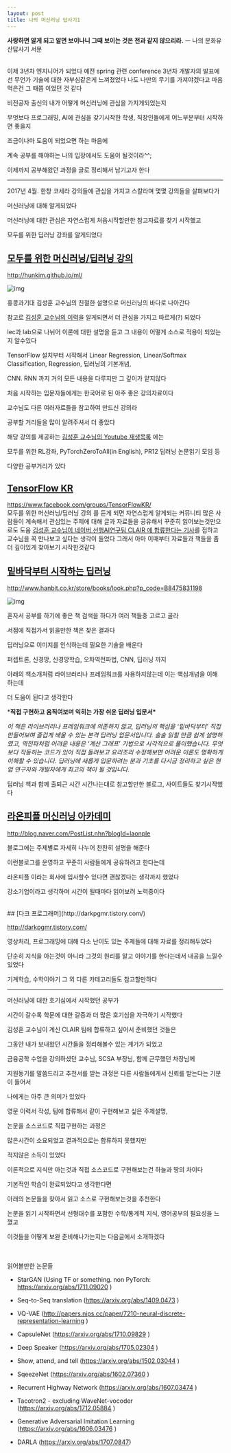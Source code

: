 ```yaml
---
layout: post
title: 나의 머신러닝 답사기1
---
```


**사랑하면 알게 되고 알면 보이나니 그때 보이는 것은 전과 같지 않으리라.**
ㅡ 나의 문화유산답사기 서문

<br>
이제 3년차 엔지니어가 되었다
예전 spring 관련 conference 3년차 개발자의 발표에선 무언가 기술에 대한 자부심같은게 느껴졌었다
나도 나만의 무기를 가져야겠다고 마음먹은건 그 때쯤 이었던 것 같다



비전공자 출신의 내가 어떻게 머신러닝에 관심을 가지게되었는지

무엇보다 프로그래밍, AI에 관심을 갖기시작한 학생, 직장인들에게 어느부분부터 시작하면 좋을지 

조금이나마 도움이 되었으면 하는 마음에

계속 공부를 해야하는 나의 입장에서도 도움이 될것이라^^;

이제까지 공부해왔던 과정을 글로 정리해서 남기고자 한다





<hr>





2017년 4월. 한창 코세라 강의들에 관심을 가지고 스칼라며 몇몇 강의들을 살펴보다가

머신러닝에 대해 알게되었다

머신러닝에 대한 관심은 자연스럽게 처음시작할만한 참고자료를 찾기 시작했고

모두를 위한 딥러닝 강좌를 알게되었다
<br>


## [모두를 위한 머신러닝/딥러닝 강의](http://hunkim.github.io/ml/) 

http://hunkim.github.io/ml/

![img](http://cfile3.uf.tistory.com/image/9979CA485AAC9AB10D1E33)





홍콩과기대 김성훈 교수님의 친절한 설명으로 머신러닝의 바다로 나아간다

참고로 [김성훈 교수님의 이력](http://m.mt.co.kr/renew/view.html?no=2013052615345024115&googleamp)을 알게되면서 더 관심을 가지고 따르게(?) 되었다

lec과 lab으로 나뉘어 이론에 대한 설명을 듣고 그 내용이 어떻게 소스로 적용이 되었는지 알수있다

TensorFlow 설치부터 시작해서 Linear Regression, Linear/Softmax Classification, Regression, 딥러닝의 기본개념,

CNN. RNN 까지 거의 모든 내용을 다루지만 그 깊이가 얕지않다

처음 시작하는 입문자들에게는 한국어로 된 아주 좋은 강의자료이다



교수님도 다른 여러자료들을 참고하여 만드신 강의라

공부할 거리들을 많이 알려주셔서 더 좋았다



해당 강의를 제공하는 [김성훈 교수님의 Youtube 재생목록](https://www.youtube.com/user/hunkims/playlists) 에는 

모두를 위한 RL강좌, PyTorchZeroToAll(in English), PR12 딥러닝 논문읽기 모임 등 

다양한 공부거리가 있다
<br>




## [TensorFlow KR](https://www.facebook.com/groups/TensorFlowKR/)
https://www.facebook.com/groups/TensorFlowKR/
<br>
모두를 위한 머신러닝/딥러닝 강의 를 듣게 되면 자연스럽게 알게되는 커뮤니티
많은 사람들이 계속해서 관심있는 주제에 대해 글과 자료들을 공유해서 꾸준히 읽어보는것만으로도 도움
[김성훈 교수님이 네이버 선행AI연구팀 CLAIR 에 합류한다는 기사](http://m.zdnet.co.kr/news_view.asp?article_id=20170907095125#imadnews)를 접하고 교수님을 꼭 만나보고 싶다는
생각이 들었다 그래서 아마 이때부터 자료들과 책들을 좀 더 깊이있게 찾아보기 시작한것같다
<br>
## [밑바닥부터 시작하는 딥러닝](http://www.hanbit.co.kr/store/books/look.php?p_code=B8475831198)
http://www.hanbit.co.kr/store/books/look.php?p_code=B8475831198

![img](http://cfile1.uf.tistory.com/image/99A591335AAC9B303C4476)



혼자서 공부를 하기에 좋은 책 검색을 하다가 여러 책들중 고르고 골라 

서점에 직접가서 읽을만한 책은 찾은 결과다

딥러닝으로 이미지를 인식하는데 필요한 기술을 배운다

퍼셉트론, 신경망, 신경망학습, 오차역전파법, CNN, 딥러닝 까지 

아래의 책소개처럼 라이브러리나 프레임워크를 사용하지않는데 이는 핵심개념을 이해하는데

더 도움이 된다고 생각한다



***직접 구현하고 움직여보며 익히는 가장 쉬운 딥러닝 입문서\*** 

 *이 책은 라이브러리나 프레임워크에 의존하지 않고, 딥러닝의 핵심을 ‘밑바닥부터’ 직접 만들어보며 즐겁게 배울 수 있는 본격 딥러닝 입문서입니다. 술술 읽힐 만큼 쉽게 설명하였고, 역전파처럼 어려운 내용은 ‘계산 그래프’ 기법으로 시각적으로 풀이했습니다. 무엇보다 작동하는 코드가 있어 직접 돌려보고 요리조리 수정해보면 어려운 이론도 명확하게 이해할 수 있습니다. 딥러닝에 새롭게 입문하려는 분과 기초를 다시금 정리하고 싶은 현업 연구자와 개발자에게 최고의 책이 될 것입니다.*





딥러닝 책과 함께 출퇴근 시간 시간나는대로 참고할만한 블로그, 사이트들도 찾기시작했다
<br>
## [라온피플 머신러닝 아카데미](http://blog.naver.com/PostList.nhn?blogId=laonple)

http://blog.naver.com/PostList.nhn?blogId=laonple



블로그에는 주제별로 자세히 나누어 찬찬히 설명을 해준다

이런블로그를 운영하고 꾸준히 사람들에게 공유하려고 한다는데

라온피플 이라는 회사에 입사할수 있다면 괜찮겠다는 생각까지 했었다

강소기업이라고 생각하며 시간이 될때마다 읽어보려 노력중이다




<br>
## [다크 프로그래머](http://darkpgmr.tistory.com/)

http://darkpgmr.tistory.com/



영상처리, 프로그래밍에 대해 다소 난이도 있는 주제들에 대해 자료를 정리해두었다

단순히 지식을 아는것이 아니라 그것의 원리를 알고 이야기를 한다는데서 내공을 느낄수있었다

기계학습, 수학이야기 그 외 다른 카테고리들도 참고할만하다
<br>




<hr>





머신러닝에 대한 호기심에서 시작했던 공부가

시간이 갈수록 학문에 대한 갈증과 더 많은 호기심을 자극하기 시작했다

김성훈 교수님이 계신 CLAIR 팀에 합류하고 싶어서 준비했던 것들은

그동안 내가 보내왔던 시간들을 정리해볼수 있는 계기가 되었고

금융공학 수업을 강의하셨던 교수님, SCSA 부장님, 함께 근무했던 차장님께

지원동기를 말씀드리고 추천서를 받는 과정은 다른 사람들에게서 신뢰를 받는다는 기분이 들어서

나에게는 아주 큰 의미가 있었다



 영문 이력서 작성, 팀에 합류해서 같이 구현해보고 싶은 주제설명,

논문을 소스코드로 직접구현하는 과정은

많은시간이 소요되었고 결과적으로는 합류하지 못했지만

적지않은 소득이 있었다



이론적으로 지식만 아는것과 직접 소스코드로 구현해보는건  하늘과 땅의 차이다

기본적인 학습이 완료되었다고 생각한다면

아래의 논문들을 찾아서 읽고 소스로 구현해보는것을 추천한다

논문을 읽기 시작하면서 선형대수를 포함한 수학/통계적 지식, 영어공부의 필요성을 느꼈고

이것들을 어떻게 보완 준비해나가는지는 다음글에서 소개하겠다


<br><br>
읽어볼만한 논문들

- StarGAN (Using TF or something. non PyTorch: https://arxiv.org/abs/1711.09020 )
- Seq-to-Seq translation (https://arxiv.org/abs/1409.0473 )

- VQ-VAE (http://papers.nips.cc/paper/7210-neural-discrete-representation-learning )
- CapsuleNet (https://arxiv.org/abs/1710.09829 )
- Deep Speaker (https://arxiv.org/abs/1705.02304 )
- Show, attend, and tell (https://arxiv.org/abs/1502.03044 )
- SqeezeNet (https://arxiv.org/abs/1602.07360 )
- Recurrent Highway Network (https://arxiv.org/abs/1607.03474 )
- Tacotron2 - excluding WaveNet-vocoder (https://arxiv.org/abs/1712.05884 )
- Generative Adversarial Imitation Learning (https://arxiv.org/abs/1606.03476 )
- DARLA (https://arxiv.org/abs/1707.0847)









 



